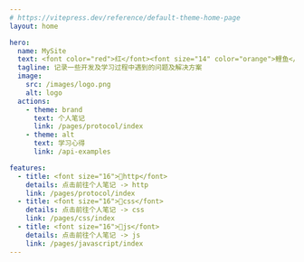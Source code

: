 ```yaml
---
# https://vitepress.dev/reference/default-theme-home-page
layout: home

hero:
  name: MySite
  text: <font color="red">红</font><font size="14" color="orange">鲤鱼</font><font color="lime">绿</font><font size="14" color="#E6E664">鲤鱼~</font>
  tagline: 记录一些开发及学习过程中遇到的问题及解决方案
  image:
    src: /images/logo.png
    alt: logo
  actions:
    - theme: brand
      text: 个人笔记
      link: /pages/protocol/index
    - theme: alt
      text: 学习心得
      link: /api-examples

features:
  - title: <font size="16">🍉http</font>
    details: 点击前往个人笔记 -> http
    link: /pages/protocol/index
  - title: <font size="16">🥝css</font>
    details: 点击前往个人笔记 -> css
    link: /pages/css/index
  - title: <font size="16">🥑js</font>
    details: 点击前往个人笔记 -> js
    link: /pages/javascript/index
---
```


